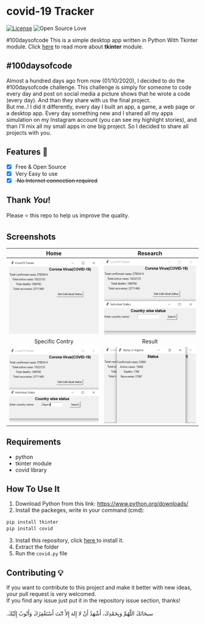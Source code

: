 # covid-19 Tracker
[![License](https://img.shields.io/badge/License-MIT-blue.svg)](LICENSE)
![Open Source Love](https://badges.frapsoft.com/os/v1/open-source.svg?v=102)

#100daysofcode This is a simple desktop app written in Python With Tkinter module.
Click <a href="https://docs.python.org/3/library/tk.html"> here</a> to read more about **tkinter** module.<br>

## #100daysofcode
Almost a hundred days ago from now (01/10/2020), I decided to do the #100daysofcode challenge. This challenge is simply for someone to code every day and post on social media a picture shows that he wrote a code (every day). And than they share with us the final project.<br>
But me..! I did it differently, every day I built an app, a game, a web page or a desktop app. Every day something new and I shared all my apps simulation on my Instagram account (you can see my highlight stories), and than I'll mix all my small apps in one big project. So I decided to share all projects with you.<br>

## Features :dart:
* [x] Free & Open Source
* [x] Very Easy to use
* [x] <del> No Internet connection required</del>

## Thank _You_!
Please :star: this repo to help us improve the quality.

## Screenshots
Home           | Research
:---------------------:|:------------------:
![screenshoot](screenshots/ct1.png) | ![screenshoot](screenshots/ct2.png)
Specific Contry           | Result
![screenshoot](screenshots/ct3.png) | ![screenshoot](screenshots/ct4.png)

## Requirements
* python
* tkinter module
* covid library

## How To Use It
1. Download Python from this link: https://www.python.org/downloads/
2. Install the packeges, write in your command (cmd):
```bash
pip install tkinter
pip install covid
```
3. Install this repository, click <a href="https://github.com/mohamedyanis/covid19-tracker/archive/master.zip"> here </a> to install it.
4. Extract the folder
5. Run the ```covid.py``` file

## Contributing 💡
If you want to contribute to this project and make it better with new ideas, your pull request is very welcomed.<br>
If you find any issue just put it in the repository issue section, thanks!<br><br>
.سبحَانَكَ اللَّهُمَّ وَبِحَمْدِكَ، أَشْهَدُ أَنْ لا إِلهَ إِلأَ انْتَ أَسْتَغْفِرُكَ وَأَتْوبُ إِلَيْكَ
